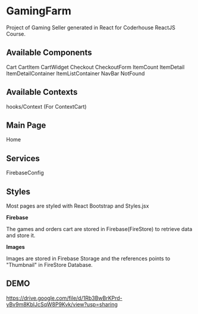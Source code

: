 # GamingFarm

Project of Gaming Seller generated in React for Coderhouse ReactJS Course.

## Available Components

Cart
CartItem
CartWidget
Checkout
CheckoutForm
ItemCount
ItemDetail
ItemDetailContainer
ItemListContainer
NavBar
NotFound

## Available Contexts

hooks/Context (For ContextCart)

## Main Page

Home

## Services

FirebaseConfig

## Styles

Most pages are styled with React Bootstrap and Styles.jsx

**Firebase**

The games and orders cart are stored in Firebase(FireStore) to retrieve data and store it.

**Images**

Images are stored in Firebase Storage and the references points to "Thumbnail" in FireStore Database.

## DEMO

https://drive.google.com/file/d/1Rb3BwBrKPrd-yBv9m8KblJcSqW8P9Kvk/view?usp=sharing